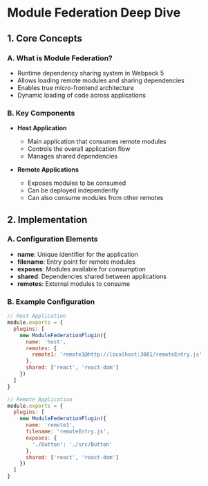# Module Federation Deep Dive

## 1. Core Concepts

### A. What is Module Federation?
- Runtime dependency sharing system in Webpack 5
- Allows loading remote modules and sharing dependencies
- Enables true micro-frontend architecture
- Dynamic loading of code across applications

### B. Key Components
- **Host Application**
  - Main application that consumes remote modules
  - Controls the overall application flow
  - Manages shared dependencies

- **Remote Applications**
  - Exposes modules to be consumed
  - Can be deployed independently
  - Can also consume modules from other remotes

## 2. Implementation

### A. Configuration Elements
- **name**: Unique identifier for the application
- **filename**: Entry point for remote modules
- **exposes**: Modules available for consumption
- **shared**: Dependencies shared between applications
- **remotes**: External modules to consume

### B. Example Configuration
```javascript
// Host Application
module.exports = {
  plugins: [
    new ModuleFederationPlugin({
      name: 'host',
      remotes: {
        remote1: 'remote1@http://localhost:3001/remoteEntry.js'
      },
      shared: ['react', 'react-dom']
    })
  ]
}

// Remote Application
module.exports = {
  plugins: [
    new ModuleFederationPlugin({
      name: 'remote1',
      filename: 'remoteEntry.js',
      exposes: {
        './Button': './src/Button'
      },
      shared: ['react', 'react-dom']
    })
  ]
}